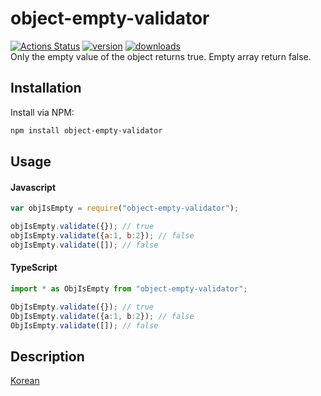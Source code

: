 # object-empty-validator
[![Actions Status](https://github.com/swtpumpkin/object-empty-validator/workflows/object-empty-validator-CI/badge.svg)](https://github.com/swtpumpkin/object-empty-validator/actions)
[![version](https://img.shields.io/npm/v/object-empty-validator.svg?style=flat-square)]((http://npm.im/object-empty-validator))
[![downloads](https://img.shields.io/npm/dm/object-empty-validator.svg?style=flat-square)](https://npm-stat.com/charts.html?package=object-empty-validator&from=2020-03-05)  
Only the empty value of the object returns true.
Empty array return false.

## Installation
Install via NPM:

```bash
npm install object-empty-validator
```

## Usage

#### Javascript

```javascript
var objIsEmpty = require("object-empty-validator");

objIsEmpty.validate({}); // true
objIsEmpty.validate({a:1, b:2}); // false
objIsEmpty.validate([]); // false
```

#### TypeScript

```typescript
import * as ObjIsEmpty from "object-empty-validator";

ObjIsEmpty.validate({}); // true
ObjIsEmpty.validate({a:1, b:2}); // false
ObjIsEmpty.validate([]); // false
```

## Description
[Korean](https://swtpumpkin.github.io/javascript/checkEmptyObject)
